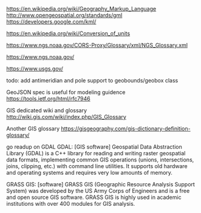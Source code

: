 https://en.wikipedia.org/wiki/Geography_Markup_Language
http://www.opengeospatial.org/standards/gml
https://developers.google.com/kml/

https://en.wikipedia.org/wiki/Conversion_of_units

https://www.ngs.noaa.gov/CORS-Proxy/Glossary/xml/NGS_Glossary.xml

https://www.ngs.noaa.gov/

https://www.usgs.gov/

todo: add antimeridian and pole support to geobounds/geobox class

GeoJSON spec is useful for modeling guidence
https://tools.ietf.org/html/rfc7946

GIS dedicated wiki and glossary
http://wiki.gis.com/wiki/index.php/GIS_Glossary

Another GIS glossary
https://gisgeography.com/gis-dictionary-definition-glossary/

go readup on GDAL
GDAL: [GIS software] Geospatial Data Abstraction Library (GDAL) is a C++ library for reading and writing raster geospatial data formats, implementing common GIS operations (unions, intersections, joins, clipping, etc.) with command line utilities. It supports old hardware and operating systems and requires very low amounts of memory. 

GRASS GIS: [software] GRASS GIS (Geographic Resource Analysis Support System) was developed by the US Army Corps of Engineers and is a free and open source GIS software. GRASS GIS is highly used in academic institutions with over 400 modules for GIS analysis. 